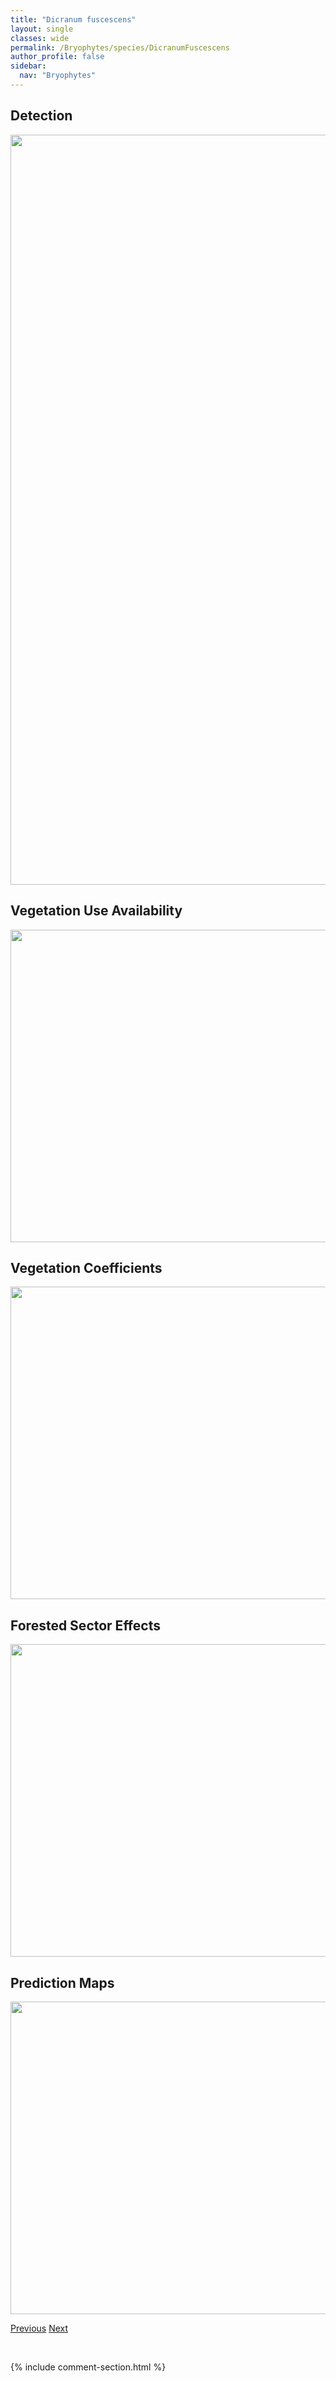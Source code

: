 ```yaml
---
title: "Dicranum fuscescens"
layout: single
classes: wide
permalink: /Bryophytes/species/DicranumFuscescens
author_profile: false
sidebar:
  nav: "Bryophytes"
---
```


<h2>Detection</h2>

<a href="https://drive.google.com/uc?export=view&id=13rn5chO6b-8qlpsm8BNVuH0QS5XdRFBE">
<img src="https://drive.google.com/uc?export=view&id=13rn5chO6b-8qlpsm8BNVuH0QS5XdRFBE" height = "1200" width = "800">
</a>


<h2>Vegetation Use Availability</h2>

<a href="https://drive.google.com/uc?export=view&id=1ZomxdeU0ko-DIlzfh64GET8duZQirb2i">
<img src="https://drive.google.com/uc?export=view&id=1ZomxdeU0ko-DIlzfh64GET8duZQirb2i" height = "500" width = "1000">
</a>


<h2>Vegetation Coefficients</h2>

<a href="https://drive.google.com/uc?export=view&id=1JaSqTkeyzxhaNkoiwULDJRDbnQSpB4vZ">
<img src="https://drive.google.com/uc?export=view&id=1JaSqTkeyzxhaNkoiwULDJRDbnQSpB4vZ" height = "500" width = "1000">
</a>


<h2>Forested Sector Effects</h2>

<a href="https://drive.google.com/uc?export=view&id=1n671ateieUsQeu72UQDxFQFhgDoGUXSM">
<img src="https://drive.google.com/uc?export=view&id=1n671ateieUsQeu72UQDxFQFhgDoGUXSM" height = "500" width = "1000">
</a>


<h2>Prediction Maps</h2>

<a href="https://drive.google.com/uc?export=view&id=129LUz_8TBuukqbKOAH8QgsWsVQUAZm6o">
<img src="https://drive.google.com/uc?export=view&id=129LUz_8TBuukqbKOAH8QgsWsVQUAZm6o" height = "500" width = "1000">
</a>


<a href="/DevelopmentWebsite/Bryophytes/species/DicranumElongatum" class="pagination--pager" title="Dicranum elongatum">Previous</a> <a href="/DevelopmentWebsite/Bryophytes/species/GeocalyxGraveolens" class="pagination--pager" title="Geocalyx graveolens">Next</a>

<p>&nbsp;</p>

{% include comment-section.html %}
